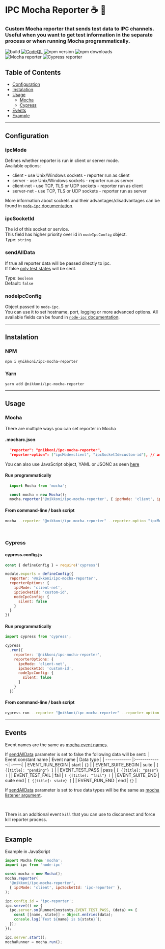 # IPC Mocha Reporter ☕ 🧱

### Custom Mocha reporter that sends test data to IPC channels. Useful when you want to get test information in the separate process or when running Mocha programmatically.

![build](https://github.com/SpanishWaterDog/ipc-mocha-reporter/actions/workflows/ci.yml/badge.svg?branch=main)
[![CodeQL](https://github.com/SpanishWaterDog/ipc-mocha-reporter/actions/workflows/codeql.yml/badge.svg?branch=main)](https://github.com/SpanishWaterDog/ipc-mocha-reporter/actions/workflows/codeql.yml)
![npm version](https://badgen.net/npm/v/@nikkoni/ipc-mocha-reporter)
![npm downloads](https://badgen.net/npm/dt/@nikkoni/ipc-mocha-reporter)  
![Mocha reporter](https://badgen.net/badge/mocha/reporter/:color?icon=https://seeklogo.com/images/M/mocha-logo-66DA231220-seeklogo.com.png)
![Cypress reporter](https://badgen.net/badge/cypress/reporter/:color?icon=https://docs.cypress.io/_nuxt/img/cypress-logo.a2e1292.svg)

## Table of Contents

- [Configuration](#Configuration)
- [Instalation](#Instalation)
- [Usage](#Usage)
  - [Mocha](#Mocha)
  - [Cypress](#Cypress)
- [Events](#Events)
- [Example](#Example)

---

## Configuration

### ipcMode

Defines whether reporter is run in client or server mode.  
Available options:

- client - use Unix/Windows sockets - reporter run as client
- server - use Unix/Windows sockets - reporter run as server
- client-net - use TCP, TLS or UDP sockets - reporter run as client
- server-net - use TCP, TLS or UDP sockets - reporter run as server

More information about sockets and their advantages/disadvantages can be found in [`node-ipc` documentation](https://www.npmjs.com/package/node-ipc#types-of-ipc-sockets).

### ipcSocketId

The id of this socket or service.  
This field has higher priority over id in `nodeIpcConfig` object.  
Type: `string`

### sendAllData

If true all reporter data will be passed directly to ipc.  
If false [only test states](#Events) will be sent.

Type: `boolean`  
Default: `false`

### nodeIpcConfig

Object passed to `node-ipc`.  
You can use it to set hostname, port, logging or more advanced options.
All available fields can be found in [`node-ipc` documentation](https://www.npmjs.com/package/node-ipc#ipc-config).

---

## Instalation

### NPM

```batch
npm i @nikkoni/ipc-mocha-reporter
```

### Yarn

```batch
yarn add @nikkoni/ipc-mocha-reporter
```

---

## Usage

### Mocha

There are multiple ways you can set reporter in Mocha

#### .mocharc.json

```JSON
  "reporter": "@nikkoni/ipc-mocha-reporter",
  "reporter-option": ["ipcMode=client", "ipcSocketId=custom-id"], // array, not object
```

You can also use JavaScript object, YAML or JSONC as seen [here](https://github.com/mochajs/mocha/tree/master/example/config)

#### Run programmatically

```JavaScript
  import Mocha from 'mocha';

  const mocha = new Mocha();
  mocha.reporter('@nikkoni/ipc-mocha-reporter', { ipcMode: 'client', ipcSocketId: 'custom-id' });
```

#### From command-line / bash script

```bash
mocha --reporter "@nikkoni/ipc-mocha-reporter" --reporter-option "ipcMode=client,ipcSocketId=custom-id"
```

<br />

### Cypress

#### cypress.config.js

```JavaScript
const { defineConfig } = require('cypress')

module.exports = defineConfig({
  reporter: '@nikkoni/ipc-mocha-reporter',
  reporterOptions: {
    ipcMode: 'client-net',
    ipcSocketId: 'custom-id',
    nodeIpcConfig: {
      silent: false
    }
  }
})
```

#### Run programmatically

```JavaScript
import cypress from 'cypress';

cypress
  .run({
    reporter: '@nikkoni/ipc-mocha-reporter',
    reporterOptions: {
      ipcMode: 'client-net',
      ipcSocketId: 'custom-id',
      nodeIpcConfig: {
        silent: false
      }
    }
  })
```

#### From command-line / bash script

```bash
cypress run --reporter "@nikkoni/ipc-mocha-reporter" --reporter-option "ipcMode=client,ipcSocketId=custom-id"
```

---

## Events

Event names are the same as [mocha event names](https://mochajs.org/api/runner.js.html).

If [sendAllData](#sendAllData) parameter is set to false the following data will be sent:
| Event constant name | Event name | Data type |
| ------------- |:-------------:| -----:|
| EVENT_RUN_BEGIN | start | `{}` |
| EVENT_SUITE_BEGIN | suite | `[ {[title]: "pending"} ]` |
| EVENT_TEST_PASS | pass | `[ {[title]: "pass"} ]` |
| EVENT_TEST_FAIL | fail | `[ {[title]: "fail"} ]` |
| EVENT_SUITE_END | suite end | `[ {[title]: state} ]` |
| EVENT_RUN_END | end | `{}` |

If [sendAllData](#sendAllData) parameter is set to true data types will be the same as [mocha listener argument](https://github.com/DefinitelyTyped/DefinitelyTyped/blob/0a44325a7f5dd4ce778c3d4dd34c8d0ef620c1e7/types/mocha/index.d.ts#L1601).

<br />

There is an additional event `kill` that you can use to disconnect and force kill reporter process.

---

## Example

Example in JavaScript

```JavaScript
import Mocha from 'mocha';
import ipc from 'node-ipc'

const mocha = new Mocha();
mocha.reporter(
  '@nikkoni/ipc-mocha-reporter',
  { ipcMode: 'client', ipcSocketId: 'ipc-reporter' },
);

ipc.config.id = 'ipc-reporter';
ipc.serve(() => {
  ipc.server.on(RunnerConstants.EVENT_TEST_PASS, (data) => {
    const [[name, state]] = Object.entries(data);
    console.log(`Test ${name} is ${state}`);
  });
});

ipc.server.start();
mochaRunner = mocha.run();
```
